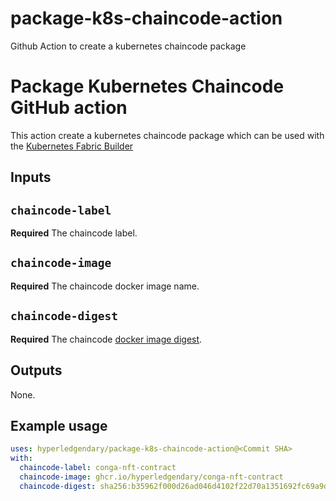 # package-k8s-chaincode-action

Github Action to create a kubernetes chaincode package


# Package Kubernetes Chaincode GitHub action

This action create a kubernetes chaincode package which can be used with the [Kubernetes Fabric Builder](https://github.com/hyperledgendary/fabric-builder-k8s)

## Inputs

## `chaincode-label`

**Required** The chaincode label.

## `chaincode-image`

**Required** The chaincode docker image name.

## `chaincode-digest`

**Required** The chaincode [docker image digest](https://docs.docker.com/engine/reference/commandline/pull/#pull-an-image-by-digest-immutable-identifier).

## Outputs

None.

## Example usage

```yaml
uses: hyperledgendary/package-k8s-chaincode-action@<Commit SHA>
with:
  chaincode-label: conga-nft-contract
  chaincode-image: ghcr.io/hyperledgendary/conga-nft-contract
  chaincode-digest: sha256:b35962f000d26ad046d4102f22d70a1351692fc69a9ddead89dfa13aefb942a7
```
